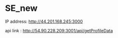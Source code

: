 # SE_new

IP address: http://44.201.168.245:3000

api link : http://54.90.228.209:3001/api/getProfileData

